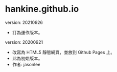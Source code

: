 # hankine.github.io

version: 20210926
* 訂為運作版本。 

version: 20200921
* 改寫為 HTML5 靜態網頁，並放到 Github Pages 上。
* 此為初始版本。
* 作者: jasonlee
